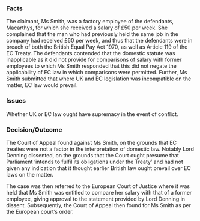 ### Facts

The claimant, Ms Smith, was a factory employee of the defendants, Macarthys, for which she received a salary of £50 per week. She complained that the man who had previously held the same job in the company had received £60 per week, and thus that the defendants were in breach of both the British Equal Pay Act 1970, as well as Article 119 of the EC Treaty. The defendants contended that the domestic statute was inapplicable as it did not provide for comparisons of salary with former employees to which Ms Smith responded that this did not negate the applicability of EC law in which comparisons were permitted. Further, Ms Smith submitted that where UK and EC legislation was incompatible on the matter, EC law would prevail.

### Issues

Whether UK or EC law ought have supremacy in the event of conflict.

### Decision/Outcome

The Court of Appeal found against Ms Smith, on the grounds that EC treaties were not a factor in the interpretation of domestic law. Notably Lord Denning dissented, on the grounds that the Court ought presume that Parliament ‘intends to fulfil its obligations under the Treaty’ and had not given any indication that it thought earlier British law ought prevail over EC laws on the matter.

The case was then referred to the European Court of Justice where it was held that Ms Smith was entitled to compare her salary with that of a former employee, giving approval to the statement provided by Lord Denning in dissent. Subsequently, the Court of Appeal then found for Ms Smith as per the European court’s order.